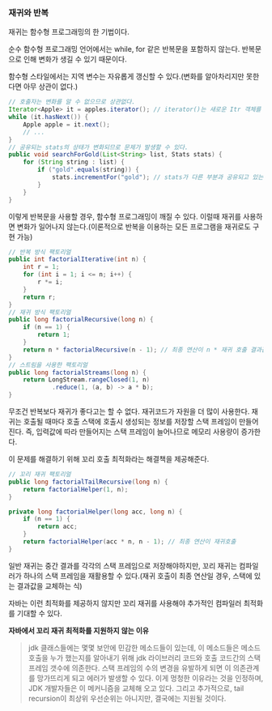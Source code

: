 ### 재귀와 반복

재귀는 함수형 프로그래밍의 한 기법이다.

순수 함수형 프로그래밍 언어에서는 while, for 같은 반복문을 포함하지 않는다. 반복문으로 인해 변화가 생길 수 있기 때문이다.

함수형 스타일에서는 지역 변수는 자유롭게 갱신할 수 있다.(변화를 알아차리지만 못한다면 아무 상관이 없다.)
```java
// 호출자는 변화를 알 수 없으므로 상관없다.
Iterator<Apple> it = apples.iterator(); // iterator()는 새로운 Itr 객체를 반환
while (it.hasNext()) {
    Apple apple = it.next(); 
    // ...
}
// 공유되는 stats의 상태가 변화되므로 문제가 발생할 수 있다.
public void searchForGold(List<String> list, Stats stats) {
    for (String string : list) {
        if ("gold".equals(string)) {
            stats.incrementFor("gold"); // stats가 다른 부분과 공유되고 있는 상태인데 반복문 안에서 상태가 변화되고 있음
        }
    }
}
```
이렇게 반복문을 사용할 경우, 함수형 프로그래밍이 깨질 수 있다. 이럴때 재귀를 사용하면 변화가 일어나지 않는다.(이론적으로 반복을 이용하는 모든 프로그램을 재귀로도 구현 가능)

```java
// 반복 방식 팩토리얼
public int factorialIterative(int n) {
    int r = 1;
    for (int i = 1; i <= n; i++) { 
        r *= i; 
    }
    return r;
}
// 재귀 방식 팩토리얼
public long factorialRecursive(long n) {
    if (n == 1) {
        return 1;
    }
    return n * factorialRecursive(n - 1); // 최종 연산이 n * 재귀 호출 결과값
}
// 스트림을 사용한 팩토리얼
public long factorialStreams(long n) {
    return LongStream.rangeClosed(1, n)
            .reduce(1, (a, b) -> a * b);
}
```
무조건 반복보다 재귀가 좋다고는 할 수 없다.
재귀코드가 자원을 더 많이 사용한다. 재귀는 호출될 때마다 호출 스택에 호출시 생성되는 정보를 저장할 스택 프레임이 만들어진다. 즉, 입력값에 따라 만들어지는 스택 프레임이 늘어나므로 메모리 사용량이 증가한다.

이 문제를 해결하기 위해 꼬리 호출 최적화라는 해결책을 제공해준다.

```java
// 꼬리 재귀 팩토리얼
public long factorialTailRecursive(long n) {
    return factorialHelper(1, n);
}

private long factorialHelper(long acc, long n) {
    if (n == 1) {
        return acc;
    }
    return factorialHelper(acc * n, n - 1); // 최종 연산이 재귀호출
}
```
일반 재귀는 중간 결과를 각각의 스택 프레임으로 저장해야하지만, 꼬리 재귀는 컴파일러가 하나의 스택 프레임을 재활용할 수 있다.(재귀 호출이 최종 연산일 경우, 스택에 있는 결과값을 교체하는 식)

자바는 이런 최적화를 제공하지 않지만 꼬리 재귀를 사용해야 추가적인 컴파일러 최적화를 기대할 수 있다.

**자바에서 꼬리 재귀 최적화를 지원하지 않는 이유**

>jdk 클래스들에는 몇몇 보안에 민감한 메소드들이 있는데, 이 메소드들은 메소드 호출을 누가 했는지를 알아내기 위해 jdk 라이브러리 코드와 호출 코드간의 스택 프레임 갯수에 의존한다. 스택 프레임의 수의 변경을 유발하게 되면 이 의존관계를 망가뜨리게 되고 에러가 발생할 수 있다. 이게 멍청한 이유라는 것을 인정하며, JDK 개발자들은 이 메커니즘을 교체해 오고 있다.
그리고 추가적으로, tail recursion이 최상위 우선순위는 아니지만,
결국에는 지원될 것이다.
